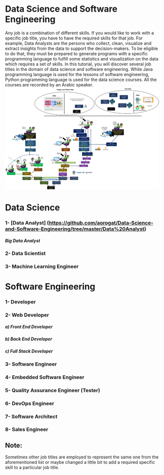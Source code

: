 # Data Science and Software Engineering
Any job is a combination of different skills. 
If you would like to work with a specific job title, you have to have the required skills for that job.
For example, Data Analysts are the persons who collect, clean, visualize and extract insights from the data to support the decision-makers. To be eligible to do that, they must be prepared to generate programs with a specific programming language to fulfill some statistics and visualization on the data which requires a set of skills.
In this tutorial, you will discover several job titles in the domain of data science and software engineering. While Java programming language is used for the lessons of software engineering, Python programming language is used for the data science courses. All the courses are recorded by an Arabic speaker.
![Image of Tracks](images/tracks.jpg)
# Data Science
### 1- [Data Analyst] (https://github.com/aorogat/Data-Science-and-Software-Engineering/tree/master/Data%20Analyst)
##### Big Data Analyst
### 2- Data Scientist
### 3- Machine Learning Engineer

# Software Engineering 
### 1- Developer
### 2- Web Developer
##### a) Front End Developer
##### b) Back End Developer
##### c) Full Stack Developer
### 3- Software Engineer 
### 4- Embedded Software Engineer 
### 5- Quality Assurance Engineer (Tester)
### 6- DevOps Engineer
### 7- Software Architect
### 8- Sales Engineer
## Note:
Sometimes other job titles are employed to represent the same one from the aforementioned list or maybe changed a little bit to add a required specific skill to a particular job title.
